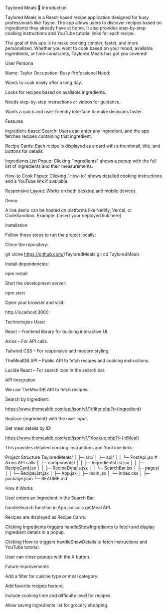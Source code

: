 Taylored Meals 🍲
Introduction

Taylored Meals is a React-based recipe application designed for busy professionals like Taylor. The app allows users to discover recipes based on ingredients they already have at home. It also provides step-by-step cooking instructions and YouTube tutorial links for each recipe.

The goal of this app is to make cooking simpler, faster, and more personalized. Whether you want to cook based on your mood, available ingredients, or time constraints, Taylored Meals has got you covered!

User Persona

Name: Taylor
Occupation: Busy Professional
Need:

Wants to cook easily after a long day.

Looks for recipes based on available ingredients.

Needs step-by-step instructions or videos for guidance.

Wants a quick and user-friendly interface to make decisions faster.

Features

Ingredient-based Search:
Users can enter any ingredient, and the app fetches recipes containing that ingredient.

Recipe Cards:
Each recipe is displayed as a card with a thumbnail, title, and buttons for details.

Ingredients List Popup:
Clicking "Ingredients" shows a popup with the full list of ingredients and their measurements.

How-to Cook Popup:
Clicking "How-to" shows detailed cooking instructions and a YouTube link if available.

Responsive Layout:
Works on both desktop and mobile devices.

Demo

A live demo can be hosted on platforms like Netlify, Vercel, or CodeSandbox. Example:
[Insert your deployed link here]

Installation

Follow these steps to run the project locally:

Clone the repository:

git clone https://github.com/<your-username>/TayloredMeals.git
cd TayloredMeals

Install dependencies:

npm install

Start the development server:

npm start

Open your browser and visit:

http://localhost:3000

Technologies Used

React – Frontend library for building interactive UI.

Axios – For API calls.

Tailwind CSS – For responsive and modern styling.

TheMealDB API – Public API to fetch recipes and cooking instructions.

Lucide React – For search icon in the search bar.

API Integration

We use TheMealDB API to fetch recipes:

Search by ingredient:

https://www.themealdb.com/api/json/v1/1/filter.php?i={ingredient}

Replace {ingredient} with the user input.

Get meal details by ID:

https://www.themealdb.com/api/json/v1/1/lookup.php?i={idMeal}

This provides detailed cooking instructions and YouTube links.

Project Structure
TayloredMeals/
│
├─ src/
│ ├─ api/
│ │ └─ PostApi.jsx # Axios API calls
│ ├─ components/
│ │ ├─ IngredientsList.jsx
│ │ ├─ RecipeCard.jsx
│ │ ├─ RecipeDetails.jsx
│ │ └─ SearchBar.jsx
│ ├─ pages/
│ │ └─ RecipeList.jsx
│ ├─ App.jsx
│ ├─ main.jsx
│ └─ index.css
│
├─ package.json
└─ README.md

How It Works

User enters an ingredient in the Search Bar.

handleSearch function in App.jsx calls getMeal API.

Recipes are displayed as Recipe Cards.

Clicking Ingredients triggers handleShowIngredients to fetch and display ingredient details in a popup.

Clicking How-to triggers handleShowDetails to fetch instructions and YouTube tutorial.

User can close popups with the X button.

Future Improvements

Add a filter for cuisine type or meal category.

Add favorite recipes feature.

Include cooking time and difficulty level for recipes.

Allow saving ingredients list for grocery shopping.
